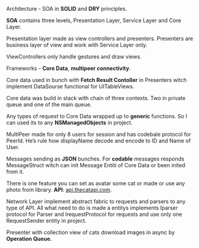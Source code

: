 Architecture - SOA in **SOLID** and **DRY** principles.

**SOA** contains three levels, Presentation Layer, Service Layer and Core Layer.

Presentation layer made as view controllers and presenters. Presenters are business layer of view and work with Service Layer only.

ViewControllers only handle gestures and draw views.

Frameworks - **Core Data**, **multipeer connectivity**.

Core data used in bunch with **Fetch Result Contoller** in Presenters witch implement DataSourse functional for UITableViews.

Core data was build in stack with chain of three contexts. Two in private queue and one of the main queue.

Any types of request to Core Data wrapped up to **generic** functions. So I can used its to any **NSManagedObjects** in project. 

MultiPeer made for only 8 users for session and has codebale protocol for PeerId. He’s rule how displayName decode and encode to ID and Name of User.

Messages sending as **JSON** bunches. For **codable** messages responds MessageStruct witch can init Message Entiti of Core Data or been inited from it.

There is one feature you can set as avatar some cat or made or use any photo from library. **API**: [api.thecatapi.com](http://api.thecatapi.com).

Network Layer implement abstract fabric to requests and parsers to any type of API. All what need to do is made a entitys implements Iparser protocol for Parser and IrequestProtocol for requests and use only one RequestSender entity in project.

Presenter with collection view of cats download images in async by **Operation Queue.**

